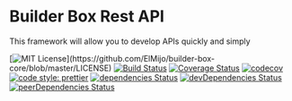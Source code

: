 # Builder Box Rest API
This framework will allow you to develop APIs quickly and simply

[![MIT License](https://img.shields.io/apm/l/atomic-design-ui.svg?)](https://github.com/ElMijo/builder-box-core/blob/master/LICENSE) [![Build Status](https://travis-ci.org/ElMijo/builder-box-core.svg?branch=master)](https://travis-ci.org/ElMijo/builder-box-core) [![Coverage Status](https://coveralls.io/repos/github/ElMijo/builder-box-core/badge.svg?branch=master)](https://coveralls.io/github/ElMijo/builder-box-core?branch=master) [![codecov](https://codecov.io/gh/ElMijo/builder-box-core/branch/master/graph/badge.svg)](https://codecov.io/gh/ElMijo/builder-box-core) [![code style: prettier](https://img.shields.io/badge/code_style-prettier-ff69b4.svg?style=flat-square)](https://github.com/prettier/prettier) [![dependencies Status](https://david-dm.org/ElMijo/builder-box-core/status.svg)](https://david-dm.org/ElMijo/builder-box-core) [![devDependencies Status](https://david-dm.org/ElMijo/builder-box-core/dev-status.svg)](https://david-dm.org/ElMijo/builder-box-core?type=dev) [![peerDependencies Status](https://david-dm.org/ElMijo/builder-box-core/peer-status.svg)](https://david-dm.org/ElMijo/builder-box-core?type=peer) 
